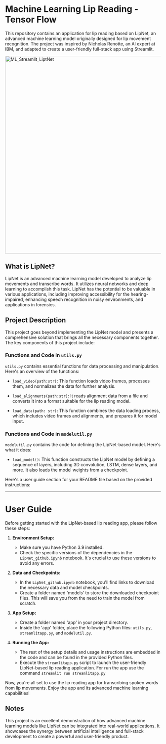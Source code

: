 # Machine Learning Lip Reading - Tensor Flow

This repository contains an application for lip reading based on LipNet, an advanced machine learning model originally designed for lip movement recognition. The project was inspired by Nicholas Renotte, an AI expert at IBM, and adapted to create a user-friendly full-stack app using Streamlit.

<img width="640" alt="ML_Streamlit_LiptNet" src="https://github.com/TobiasMaissen/LipNet_Tensorflow/assets/38552872/e1c5c08a-5ebc-4d36-835f-c16ae3ac1c3c">



## What is LipNet?

LipNet is an advanced machine learning model developed to analyze lip movements and transcribe words. It utilizes neural networks and deep learning to accomplish this task. LipNet has the potential to be valuable in various applications, including improving accessibility for the hearing-impaired, enhancing speech recognition in noisy environments, and applications in forensics.

## Project Description

This project goes beyond implementing the LipNet model and presents a comprehensive solution that brings all the necessary components together. The key components of this project include:

### Functions and Code in `utils.py`

`utils.py` contains essential functions for data processing and manipulation. Here's an overview of the functions:

- `load_video(path:str)`: This function loads video frames, processes them, and normalizes the data for further analysis.

- `load_alignments(path:str)`: It reads alignment data from a file and converts it into a format suitable for the lip reading model.

- `load_data(path: str)`: This function combines the data loading process, which includes video frames and alignments, and prepares it for model input.

### Functions and Code in `modelutil.py`

`modelutil.py` contains the code for defining the LipNet-based model. Here's what it does:

- `load_model()`: This function constructs the LipNet model by defining a sequence of layers, including 3D convolution, LSTM, dense layers, and more. It also loads the model weights from a checkpoint.


Here's a user guide section for your README file based on the provided instructions:

---

# User Guide

Before getting started with the LipNet-based lip reading app, please follow these steps:

1. **Environment Setup:**
   - Make sure you have Python 3.9 installed.
   - Check the specific versions of the dependencies in the `LipNet_github.ipynb` notebook. It's crucial to use these versions to avoid any errors.

2. **Data and Checkpoints:**
   - In the `LipNet_github.ipynb` notebook, you'll find links to download the necessary data and model checkpoints.
   - Create a folder named 'models' to store the downloaded checkpoint files. This will save you from the need to train the model from scratch.

3. **App Setup:**
   - Create a folder named 'app' in your project directory.
   - Inside the 'app' folder, place the following Python files: `utils.py`, `streamlitapp.py`, and `modelutil.py`.

4. **Running the App:**
   - The rest of the setup details and usage instructions are embedded in the code and can be found in the provided Python files.
   - Execute the `streamlitapp.py` script to launch the user-friendly LipNet-based lip reading application. For run the app use the command `streamlit run streamlitapp.py`

Now, you're all set to use the lip reading app for transcribing spoken words from lip movements. Enjoy the app and its advanced machine learning capabilities!

## Notes

This project is an excellent demonstration of how advanced machine learning models like LipNet can be integrated into real-world applications. It showcases the synergy between artificial intelligence and full-stack development to create a powerful and user-friendly product.
